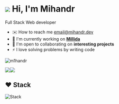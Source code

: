 ![](https://user-images.githubusercontent.com/18350557/176309783-0785949b-9127-417c-8b55-ab5a4333674e.gif) Hi, I'm Mihandr
===============================================================================================================================
Full Stack Web developer

* ✉️  How to reach me [email@mihandr.dev](mailto:email@mihandr.dev)
* 🚀  I'm currently working on **[Millida](https://github.com/millida)**
* 🤝  I'm open to collaborating on **interesting projects**
* ⚡  I love solving problems by writing code
  
<p> <img src="https://komarev.com/ghpvc/?username=m1handr&label=Profile%20views&color=667eea&style=flat" alt="m1handr" /> </p>
<a href="https://www.github.com/m1handr" target="_blank" rel="noreferrer"><img
src="https://img.shields.io/github/followers/m1handr?logo=github&style=for-the-badge&color=0891b2&labelColor=1c1917" /></a><a href="https://www.x.com/m1hadr" target="_blank" rel="noreferrer"><img
src="https://img.shields.io/twitter/follow/m1hadr?logo=twitter&style=for-the-badge&color=0891b2&labelColor=1c1917"
/></a>

## ❤ Stack
<p align="left"> <img src="https://skillicons.dev/icons?i=html,css,ts,js,react,redux,nextjs,bun,vite,tailwindcss,nodejs,express,prisma,mongodb,postgres,docker,vercel,workers,nginx,linux,arch,bash,grafana,git,github,cloudflare,figma,vscode" alt="Stack" /> </p>
